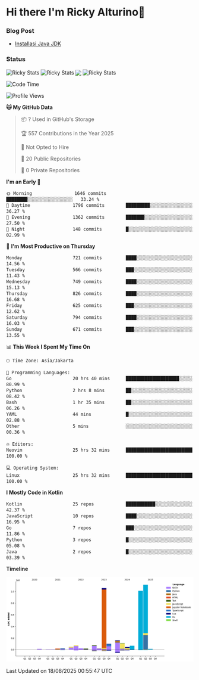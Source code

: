 # Hi there I'm Ricky Alturino👋

### Blog Post

<!-- BLOG-POST-LIST:START -->

- [Installasi Java JDK](https://onirutla.medium.com/installasi-java-jdk-ec701beeb5cb?source=rss-d9d81c918cc9------2)
<!-- BLOG-POST-LIST:END -->

### Status

<img align="center" alt="Ricky Stats" src="https://github-readme-stats.vercel.app/api?username=Alturino&theme=dark&show_icons=true&hide_border=false" />
<img align="center" alt="Ricky Stats" src="https://github-readme-stats.vercel.app/api/top-langs/?username=Alturino&theme=dark&show_icons=true&layout=compact"/>
<img align="center" width="640px" src="https://github-readme-stats.vercel.app/api/wakatime?username=Alturino&layout=compact&hide_border=true&theme=dark">
<img align="center" alt="Ricky Stats" src="https://leetcard.jacoblin.cool/alturino?border=0&radius=20&ext=activity"/>

<!--START_SECTION:waka-->
![Code Time](http://img.shields.io/badge/Code%20Time-1%2C350%20hrs%2052%20mins-blue)

![Profile Views](http://img.shields.io/badge/Profile%20Views-1-blue)

**🐱 My GitHub Data** 

> 📦 ? Used in GitHub's Storage 
 > 
> 🏆 557 Contributions in the Year 2025
 > 
> 🚫 Not Opted to Hire
 > 
> 📜 20 Public Repositories 
 > 
> 🔑 0 Private Repositories 
 > 
**I'm an Early 🐤** 

```text
🌞 Morning                1646 commits        ████████░░░░░░░░░░░░░░░░░   33.24 % 
🌆 Daytime                1796 commits        █████████░░░░░░░░░░░░░░░░   36.27 % 
🌃 Evening                1362 commits        ███████░░░░░░░░░░░░░░░░░░   27.50 % 
🌙 Night                  148 commits         █░░░░░░░░░░░░░░░░░░░░░░░░   02.99 % 
```
📅 **I'm Most Productive on Thursday** 

```text
Monday                   721 commits         ████░░░░░░░░░░░░░░░░░░░░░   14.56 % 
Tuesday                  566 commits         ███░░░░░░░░░░░░░░░░░░░░░░   11.43 % 
Wednesday                749 commits         ████░░░░░░░░░░░░░░░░░░░░░   15.13 % 
Thursday                 826 commits         ████░░░░░░░░░░░░░░░░░░░░░   16.68 % 
Friday                   625 commits         ███░░░░░░░░░░░░░░░░░░░░░░   12.62 % 
Saturday                 794 commits         ████░░░░░░░░░░░░░░░░░░░░░   16.03 % 
Sunday                   671 commits         ███░░░░░░░░░░░░░░░░░░░░░░   13.55 % 
```


📊 **This Week I Spent My Time On** 

```text
🕑︎ Time Zone: Asia/Jakarta

💬 Programming Languages: 
Go                       20 hrs 40 mins      ████████████████████░░░░░   80.99 % 
Python                   2 hrs 8 mins        ██░░░░░░░░░░░░░░░░░░░░░░░   08.42 % 
Bash                     1 hr 35 mins        ██░░░░░░░░░░░░░░░░░░░░░░░   06.26 % 
YAML                     44 mins             █░░░░░░░░░░░░░░░░░░░░░░░░   02.88 % 
Other                    5 mins              ░░░░░░░░░░░░░░░░░░░░░░░░░   00.36 % 

🔥 Editors: 
Neovim                   25 hrs 32 mins      █████████████████████████   100.00 % 

💻 Operating System: 
Linux                    25 hrs 32 mins      █████████████████████████   100.00 % 
```

**I Mostly Code in Kotlin** 

```text
Kotlin                   25 repos            ███████████░░░░░░░░░░░░░░   42.37 % 
JavaScript               10 repos            ████░░░░░░░░░░░░░░░░░░░░░   16.95 % 
Go                       7 repos             ███░░░░░░░░░░░░░░░░░░░░░░   11.86 % 
Python                   3 repos             █░░░░░░░░░░░░░░░░░░░░░░░░   05.08 % 
Java                     2 repos             █░░░░░░░░░░░░░░░░░░░░░░░░   03.39 % 
```



**Timeline**

![Lines of Code chart](https://raw.githubusercontent.com/Alturino/Alturino/main/assets/bar_graph.png)


 Last Updated on 18/08/2025 00:55:47 UTC
<!--END_SECTION:waka-->
